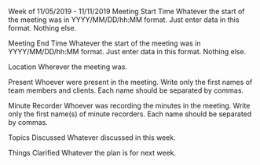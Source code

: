 Week of 11/05/2019 - 11/11/2019
Meeting Start Time
Whatever the start of the meeting was in YYYY/MM/DD/hh:MM format. Just enter data in this format. Nothing else.

Meeting End Time
Whatever the start of the meeting was in YYYY/MM/DD/hh:MM format. Just enter data in this format. Nothing else.

Location
Wherever the meeting was.

Present
Whoever were present in the meeting. Write only the first names of team members and clients. Each name should be separated by commas.

Minute Recorder
Whoever was recording the minutes in the meeting. Write only the first name(s) of minute recorders. Each name should be separated by commas.

Topics Discussed
Whatever discussed in this week.

Things Clarified
Whatever the plan is for next week.
